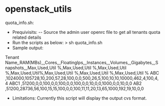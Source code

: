 # openstack_utils

quota_info.sh:
  - Prequivisits:
       -- Source the admin user openrc file to get all tenants quota related details
  - Run the scripts as below:
        > sh quota_info.sh
  -  Sample output:
  
  Tenant Name,,RAM(MBs),,,Cores,,,FloatingIps,,,Instances,,,Volumes,,,Gigabytes,,,Snapshots,,,Max,Used,Util %,Max,Used,Util %,Max,Used,Util %,Max,Used,Util%,Max,Used,Util %,Max,Used,Util %,Max,Used,Util %
                          ABC                          ,1024000,105728,10,200,57,28,100,0,0,500,26,5,100,10,10,10000,462,4,100,4,4
                       ABC1                       ,51200,0,0,100,0,0,100,0,0,100,0,0,10,0,0,1000,0,0,10,0,0
                          AB2                        ,51200,28736,56,100,15,15,100,0,0,100,11,11,20,13,65,1000,192,19,10,0,0


  - Limitations: Currently this script will display the output cvs format.
